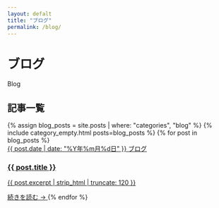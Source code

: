 ```yaml
---
layout: defalt
title: "ブログ"
permalink: /blog/
---
```


<div class="page-header">
    <h1>ブログ</h1>
    <p class="page-subtitle">Blog</p>
    </div>

<div class="category-content">
    <div class="articles-section">
        <h2>記事一覧</h2>
        <div class="articles-grid">
            {% assign blog_posts = site.posts | where: "categories", "blog" %}
            {% include category_empty.html posts=blog_posts %}
            {% for post in blog_posts %}
            <a href="{{ post.url | relative_url }}" class="post-card">
                <div class="post-meta">
                    <span class="post-date">{{ post.date | date: "%Y年%m月%d日" }}</span>
                    <span class="post-category">ブログ</span>
                </div>
                <h3 class="article-title">{{ post.title }}</h3>
                <p class="article-excerpt">{{ post.excerpt | strip_html | truncate: 120 }}</p>
                <span class="article-link">続きを読む →</span>
            </a>
            {% endfor %}
        </div>
    </div>
</div>


